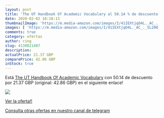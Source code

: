 ```yaml
---
layout: post
title: 'The UT Handbook Of Academic Vocabulary al 50.14 % de descuento'
date: 2020-02-02 18:18:13
thumbnailImage: 'https://m.media-amazon.com/images/I/41IEXtjqO4L._AC_._SL200_.jpg'
images: [ 'https://m.media-amazon.com/images/I/41IEXtjqO4L._AC_._SL200_.jpg' ]
comments: true
category: ofertas
author: ring
slug: 4130821407
description:
actualPrice: 21.37 GBP
comparePrice: 42.86 GBP
inStock: true
---
```


Está [The UT Handbook Of Academic Vocabulary](https://www.amazon.com/dp/4130821407/?tag=redken08-20) con 50.14 de descuento por 21.37 GBP (original: 42.86 GBP) en el siguiente enlace!

[![](https://m.media-amazon.com/images/I/41IEXtjqO4L._AC_._SL200_.jpg)](https://www.amazon.com/dp/4130821407/?tag=redken08-20)

[Ver la oferta!!](https://www.amazon.com/dp/4130821407/?tag=redken08-20)

[Consulta otras ofertas en nuestro canal de telegram](https://t.me/s/ofertas25)
